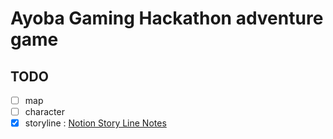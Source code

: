 # Ayoba Gaming Hackathon adventure game


## TODO

- [ ] map 
- [ ] character
- [X] storyline : [Notion Story Line Notes](https://refilwe-m.notion.site/Mchezo-Game-Story-Line-9e7662db8ac84bab98ff8d86abe5932e)
